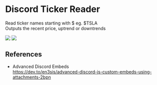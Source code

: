 # Discord Ticker Reader

Read ticker names starting with $ eg. $TSLA  
Outputs the recent price, uptrend or downtrends

<img src="https://img.shields.io/badge/author-aarlin-orange"/>
<img src="https://img.shields.io/badge/language-TypeScript-informational"/>


## References

- Advanced Discord Embeds  
https://dev.to/en3sis/advanced-discord-js-custom-embeds-using-attachments-2bpn
